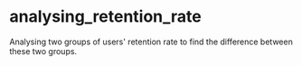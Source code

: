 # analysing_retention_rate
Analysing two groups of users' retention rate to find the difference between these two groups.
